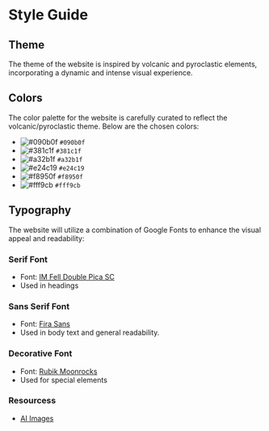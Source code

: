 # Style Guide

## Theme
The theme of the website is inspired by volcanic and pyroclastic elements, incorporating a dynamic and intense visual experience.

## Colors
The color palette for the website is carefully curated to reflect the volcanic/pyroclastic theme. Below are the chosen colors:

- ![#090b0f](https://via.placeholder.com/15/090b0f/000000?text=+) `#090b0f`
- ![#381c1f](https://via.placeholder.com/15/381c1f/000000?text=+) `#381c1f`
- ![#a32b1f](https://via.placeholder.com/15/a32b1f/000000?text=+) `#a32b1f`
- ![#e24c19](https://via.placeholder.com/15/e24c19/000000?text=+) `#e24c19`
- ![#f8950f](https://via.placeholder.com/15/f8950f/000000?text=+) `#f8950f`
- ![#fff9cb](https://via.placeholder.com/15/fff9cb/000000?text=+) `#fff9cb`

## Typography
The website will utilize a combination of Google Fonts to enhance the visual appeal and readability:

### Serif Font
- Font: [IM Fell Double Pica SC](https://fonts.google.com/specimen/IM+Fell+Double+Pica+SC)
- Used in headings

### Sans Serif Font
- Font: [Fira Sans](https://fonts.google.com/specimen/Fira+Sans)
- Used in body text and general readability.

### Decorative Font
- Font: [Rubik Moonrocks](https://fonts.google.com/specimen/Rubik+Mono+One)
- Used for special elements


### Resourcess
- [AI Images](https://deepai.org/machine-learning-model/text2img)